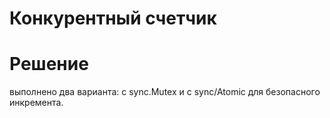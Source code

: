 # Конкурентный счетчик

# Решение
выполнено два варианта: с sync.Mutex и с sync/Atomic для безопасного инкремента.